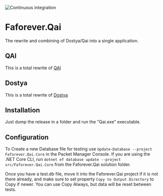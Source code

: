 ![Continuous integration](https://github.com/FAForever/faf-qai/workflows/Continuous%20integration/badge.svg)
# Faforever.Qai
The rewrite and combining of Dostya/Qai into a single application.

## QAI
This is a total rewrite of [QAI](https://github.com/FAForever/QAI)

## Dostya
This is a total rewrite of [Dostya](https://github.com/FAForever/Dostya)

## Installation
Just dump the release in a folder and run the "Qai.exe" executable.

## Configuration
To Create a new Database file for testing use `Update-Database --project Faforever.Qai.Core` in the Packet Manager Console.
If you are using the .NET Core CLI, run `dotnet ef database update --project src/Faforever.Qai.Core` from the Faforever.Qai solution folder.

Once you have a test.db file, move it into the Faforever.Qai project if it is not there already, and make sure to set property `Copy to Output Directory` to Copy if newer. You can use Copy Always, but data will be reset between tests.
